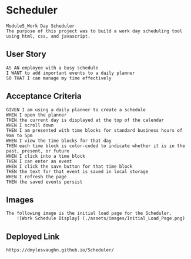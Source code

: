 # Scheduler
    Module5_Work Day Scheduler
    The purpose of this project was to build a work day scheduling tool using html, css, and javascript.

## User Story
    AS AN employee with a busy schedule
    I WANT to add important events to a daily planner
    SO THAT I can manage my time effectively

## Acceptance Criteria
    GIVEN I am using a daily planner to create a schedule
    WHEN I open the planner
    THEN the current day is displayed at the top of the calendar
    WHEN I scroll down
    THEN I am presented with time blocks for standard business hours of 9am to 5pm
    WHEN I view the time blocks for that day
    THEN each time block is color-coded to indicate whether it is in the past, present, or future
    WHEN I click into a time block
    THEN I can enter an event
    WHEN I click the save button for that time block
    THEN the text for that event is saved in local storage
    WHEN I refresh the page
    THEN the saved events persist

## Images
    The following image is the initial load page for the Scheduler.
        ![Work Schedule Display] (./assets/images/Initial_Load_Page.png)

## Deployed Link
    https://dmylesvaughn.github.io/Scheduler/


